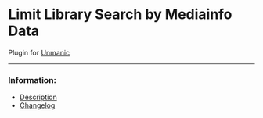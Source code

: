 # Limit Library Search by Mediainfo Data
Plugin for [Unmanic](https://github.com/Unmanic)

---

### Information:

- [Description](description.md)
- [Changelog](changelog.md)
